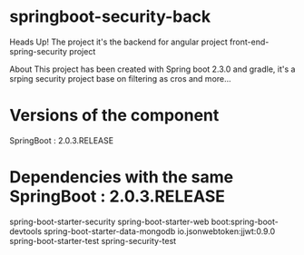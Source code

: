 # springboot-security-back
Heads Up! The project it's the backend for angular project  front-end-spring-security project 

About
This project has been created with Spring boot 2.3.0 and gradle, it's a srping security project base on filtering as cros and more...

# Versions of the component

SpringBoot : 2.0.3.RELEASE
# Dependencies with the same  SpringBoot : 2.0.3.RELEASE

spring-boot-starter-security
spring-boot-starter-web
boot:spring-boot-devtools
spring-boot-starter-data-mongodb
io.jsonwebtoken:jjwt:0.9.0
spring-boot-starter-test
spring-security-test
